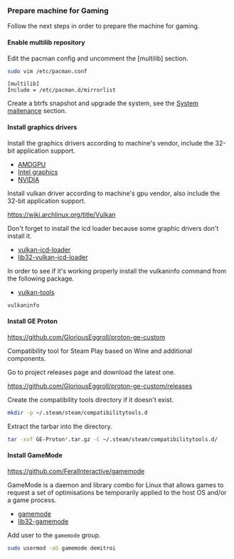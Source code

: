 ### Prepare machine for Gaming

Follow the next steps in order to prepare the machine for gaming.

#### Enable multilib repository

Edit the pacman config and uncomment the [multilib] section.

```sh
sudo vim /etc/pacman.conf
```

```
[multilib]
Include = /etc/pacman.d/mirrorlist
```

Create a btrfs snapshot and upgrade the system, see the [System maitenance](howtos/system-maintenance.md) section.

#### Install graphics drivers

Install the graphics drivers according to machine's vendor, include the 32-bit application support.

- [AMDGPU](https://wiki.archlinux.org/title/AMDGPU)
- [Intel graphics](https://wiki.archlinux.org/title/Intel_graphics)
- [NVIDIA](https://wiki.archlinux.org/title/NVIDIA)

Install vulkan driver according to machine's gpu vendor, also include the 32-bit application support.

https://wiki.archlinux.org/title/Vulkan

Don't forget to install the icd loader because some graphic drivers don't install it.

- [vulkan-icd-loader](https://archlinux.org/packages/extra/x86_64/vulkan-icd-loader/)
- [lib32-vulkan-icd-loader](https://archlinux.org/packages/multilib/x86_64/lib32-vulkan-icd-loader/)

In order to see if it's working properly install the vulkaninfo command from the following package.

- [vulkan-tools](https://archlinux.org/packages/extra/x86_64/vulkan-tools/)

```sh
vulkaninfo
```

#### Install GE Proton

https://github.com/GloriousEggroll/proton-ge-custom

Compatibility tool for Steam Play based on Wine and additional components.

Go to project releases page and download the latest one.

https://github.com/GloriousEggroll/proton-ge-custom/releases

Create the compatibility tools directory if it doesn't exist.

```sh
mkdir -p ~/.steam/steam/compatibilitytools.d
```

Extract the tarbar into the directory.

```sh
tar -xvf GE-Proton*.tar.gz -C ~/.steam/steam/compatibilitytools.d/
```

#### Install GameMode

https://github.com/FeralInteractive/gamemode

GameMode is a daemon and library combo for Linux that allows games to request a set of optimisations be temporarily applied to the host OS and/or a game process.

- [gamemode](https://archlinux.org/packages/extra/x86_64/gamemode/)
- [lib32-gamemode](https://archlinux.org/packages/?name=lib32-gamemode)

Add user to the ```gamemode``` group.

```sh
sudo usermod -aG gamemode demitroi
```
